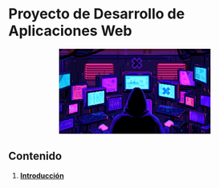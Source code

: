 # Proyecto de Desarrollo de Aplicaciones Web

<div align=center>
<img src="../extras/hacker.gif" alt="me" width="60%">
</div>

## Contenido
1. [__Introducción__](./introducción.md)